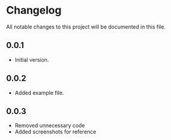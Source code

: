 # Changelog

All notable changes to this project will be documented in this file.

## 0.0.1

- Initial version.

## 0.0.2

- Added example file.

## 0.0.3

- Removed unnecessary code
- Added screenshots for reference
